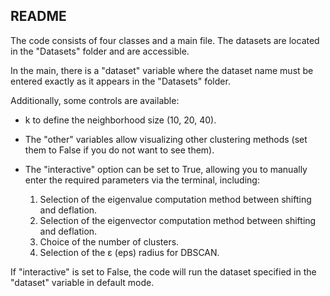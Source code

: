 ## README
The code consists of four classes and a main file. The datasets are located in the "Datasets" folder and are accessible.

In the main, there is a "dataset" variable where the dataset name must be entered exactly as it appears in the "Datasets" folder.

Additionally, some controls are available:

- k to define the neighborhood size (10, 20, 40).
- The "other" variables allow visualizing other clustering methods (set them to False if you do not want to see them).
- The "interactive" option can be set to True, allowing you to manually enter the required parameters via the terminal, including:

    1. Selection of the eigenvalue computation method between shifting and deflation.
    2. Selection of the eigenvector computation method between shifting and deflation.
    3. Choice of the number of clusters.
    4. Selection of the ε (eps) radius for DBSCAN.

If "interactive" is set to False, the code will run the dataset specified in the "dataset" variable in default mode.
